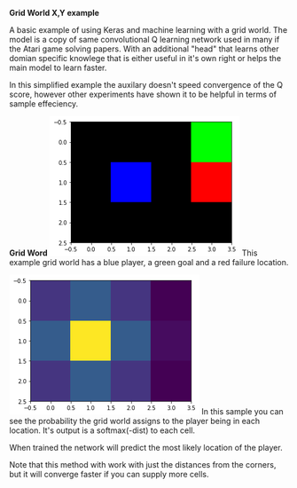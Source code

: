 **Grid World X,Y example**


A basic example of using Keras and machine learning with a grid world.
The model is a copy of same convolutional Q learning network used in many
if the Atari game solving papers. With an additional "head" that learns other
domian specific knowlege that is either useful in it's own right or helps the 
main model to learn faster.

In this simplified example the auxilary doesn't speed convergence of the Q score,
however other experiments have shown it to be helpful in terms of sample effeciency.

**Grid Word**
![grid world example](sample_grid.png)
This example grid world has a blue player, a green goal and a red failure location.

![Coordinates Example](sample_location.png)
In this sample you can see the probability the grid world assigns to the player being
in each location. It's output is a softmax(-dist) to each cell.

When trained the network will predict the most likely location of the player.

Note that this method with work with just the distances from the corners, but it 
will converge faster if you can supply more cells.